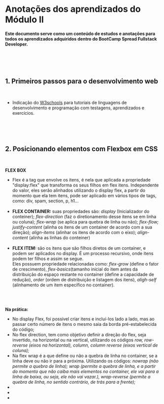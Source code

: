 <h1> Anotações dos aprendizados do Módulo II</h1>

<h4> Este documento serve como um conteúdo de estudos e anotações para todos os aprendizados adquiridos dentro do BootCamp Spread Fullstack Developer.</h4>
</br></br>

</br>

<h2><b>1. Primeiros passos para o desenvolvimento web</b></h2>
</br>
<ul>
<li>
Indicação do <a href="http://www.w3school.com">W3schools</a> para tutoriais de linguagens de desenvolvimento e programação com testagens, aprendizados e exercícios.</li></ul></p>
</br>
</br>
</br>
<h2><b>2. Posicionando elementos com Flexbox em CSS</b></h2>
</br>
<p> <b>FLEX BOX</b>
<ul>
    <li>Flex é a tag que envolve os itens, é nela que aplicada a propriedade "display:flex" que transforma os seus filhos em flex itens. Independente do valor, eles serão alinhados utilizando o display flex, a partir do momento que ela tem itens, pode ser aplicado em vários tipos de tags, como: div, spam, section, p, h1... </li>
    </br>
    <li> <b> FLEX CONTAINER: </b>suas propriedades são: <i>display</i> (Inicializador do conteiner); <i>flex-direction</i> (faz o diretionamento desse itens se em linha ou coluna); <i>flex-wrap</i> (se aplica para quebra de linha ou não); <i>flex-flow; justify-content</i> (alinha os itens de um container de acordo com a sua direção); <i>align-items</i> (alinhar os itens de acordo com o eixo); <i>align-content</i> (alinha as linhas do conteiner) </li>
    </br>
    <li> <b> FLEX ITEM: </b> são os itens que são filhos diretos de um container, e podem ser aplicados no display. É um processo recursivo, onde itens podem ter filhos e assim se segue. </br> Eles possuem propriedade relacionadas como: <i>flex-grow</i> (define o fator de crescimento), <i>flex-basics</i>(tamanho inicial do item antes da distribuição do espaço restante no container (define a capacidade de redução), <i>order</i> (ordem de distribuição e listagem dos itens), <i>aligh-self</i> (alinhamento de um item especifico no container).  
    </li></ul></p>
    </br>
    </br>  
    <p><b> Na prática: </b>    
    <ul>
    <li> No display Flex, foi possível criar itens e incluí-los lado a lado, mas ao passar certo número de itens o mesmo saia da borda pré-estabelecida do código;</li>
    <li> No flex direction, tem como objetivo definir a direção do flex, seja invertido, na horizontal ou na vertical, utilizando os códigos <i>row, row-reverse (eixos na horizontal), column, column reverse (eixos vertical de coluna); </i></li>
    <li> Na flex wrap é a que define ou não a quebra de linha no container, se a linha deve ou não ir para a próxima. Utilizando os códigos: <i>nowrap (não permite a quebra de linha); wrap (permite a quebra de linha, e a partir do momento que não caiba mais elementos no container, ele vai para a linha de baixa, ou seja, ele não vai vazar.), wrap-reverse (permite a quebra de linha, no sentido contrário, de trás para a frente); </i></li>
    <li></li>
    <li></li>
    <li></li>
    </lu></p>




